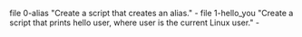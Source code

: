 file 0-alias "Create a script that creates an alias." -
file 1-hello_you "Create a script that prints hello user, where user is the current Linux user." -

